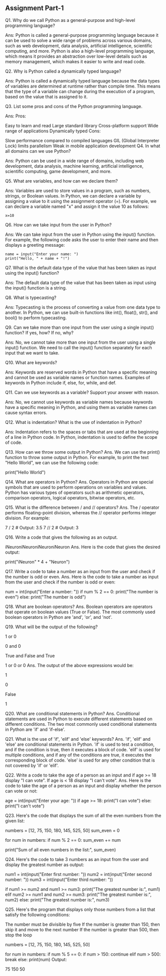 ## Assignment Part-1

Q1. Why do we call Python as a general-purpose and high-level programming language?

Ans: Python is called a general-purpose programming language because it can be used to solve a wide range of problems across various domains, such as web development, data analysis, artificial intelligence, scientific computing, and more. Python is also a high-level programming language, which means it provides an abstraction over low-level details such as memory management, which makes it easier to write and read code.

Q2. Why is Python called a dynamically typed language?

Ans: Python is called a dynamically typed language because the data types of variables are determined at runtime rather than compile time. This means that the type of a variable can change during the execution of a program, based on the value that is assigned to it.

Q3. List some pros and cons of the Python programming language.

Ans:
Pros:

Easy to learn and read
Large standard library
Cross-platform support
Wide range of applications
Dynamically typed
Cons:

Slow performance compared to compiled languages
GIL (Global Interpreter Lock) limits parallelism
Weak in mobile application development
Q4. In what all domains can we use Python?

Ans: Python can be used in a wide range of domains, including web development, data analysis, machine learning, artificial intelligence, scientific computing, game development, and more.

Q5. What are variables, and how can we declare them?

Ans: Variables are used to store values in a program, such as numbers, strings, or Boolean values. In Python, we can declare a variable by assigning a value to it using the assignment operator (=). For example, we can declare a variable named "x" and assign it the value 10 as follows:

    x=10


Q6. How can we take input from the user in Python?

Ans: We can take input from the user in Python using the input() function. For example, the following code asks the user to enter their name and then displays a greeting message:

    name = input("Enter your name: ")
    print("Hello, " + name + "!")


Q7. What is the default data type of the value that has been taken as input using the input() function?

Ans: The default data type of the value that has been taken as input using the input() function is a string.

Q8. What is typecasting?

Ans: Typecasting is the process of converting a value from one data type to another. In Python, we can use built-in functions like int(), float(), str(), and bool() to perform typecasting.

Q9. Can we take more than one input from the user using a single input() function? If yes, how? If no, why?

Ans: No, we cannot take more than one input from the user using a single input() function. We need to call the input() function separately for each input that we want to take.

Q10. What are keywords?

Ans: Keywords are reserved words in Python that have a specific meaning and cannot be used as variable names or function names. Examples of keywords in Python include if, else, for, while, and def.

Q11. Can we use keywords as a variable? Support your answer with reason.

Ans: No, we cannot use keywords as variable names because keywords have a specific meaning in Python, and using them as variable names can cause syntax errors.

Q12. What is indentation? What is the use of indentation in Python?

Ans: Indentation refers to the spaces or tabs that are used at the beginning of a line in Python code. In Python, indentation is used to define the scope of code.


Q13. How can we throw some output in Python?
Ans. We can use the print() function to throw some output in Python. For example, to print the text "Hello World", we can use the following code:

print("Hello World")


Q14. What are operators in Python?
Ans. Operators in Python are special symbols that are used to perform operations on variables and values. Python has various types of operators such as arithmetic operators, comparison operators, logical operators, bitwise operators, etc.

Q15. What is the difference between / and // operators?
Ans. The / operator performs floating-point division, whereas the // operator performs integer division. For example:


7 / 2   # Output: 3.5
7 // 2  # Output: 3


Q16. Write a code that gives the following as an output.

iNeuroniNeuroniNeuroniNeuron
Ans. Here is the code that gives the desired output:


print("iNeuron" * 4 + "Neuron")


Q17. Write a code to take a number as an input from the user and check if the number is odd or even.
Ans. Here is the code to take a number as input from the user and check if the number is odd or even:


num = int(input("Enter a number: "))
if num % 2 == 0:
    print("The number is even")
else:
    print("The number is odd")


Q18. What are boolean operators?
Ans. Boolean operators are operators that operate on boolean values (True or False). The most commonly used boolean operators in Python are 'and', 'or', and 'not'.


Q19. What will be the output of the following?

1 or 0

0 and 0

True and False and True

1 or 0 or 0
Ans. The output of the above expressions would be:

1

0

False

1


Q20. What are conditional statements in Python?
Ans. Conditional statements are used in Python to execute different statements based on different conditions. The two most commonly used conditional statements in Python are 'if' and 'if-else'.

Q21. What is the use of 'if', 'elif' and 'else' keywords?
Ans. 'if', 'elif' and 'else' are conditional statements in Python. 'if' is used to test a condition, and if the condition is true, then it executes a block of code. 'elif' is used for multiple conditions, and if any of the conditions are true, it executes the corresponding block of code. 'else' is used for any other condition that is not covered by 'if' or 'elif'.

Q22. Write a code to take the age of a person as an input and if age >= 18 display "I can vote". If age is < 18 display "I can't vote".
Ans. Here is the code to take the age of a person as an input and display whether the person can vote or not:

age = int(input("Enter your age: "))
if age >= 18:
    print("I can vote")
else:
    print("I can't vote")


Q23. Here's the code that displays the sum of all the even numbers from the given list:

numbers = [12, 75, 150, 180, 145, 525, 50]
sum_even = 0

for num in numbers:
    if num % 2 == 0:
        sum_even += num

print("Sum of all even numbers in the list:", sum_even)


Q24. Here's the code to take 3 numbers as an input from the user and display the greatest number as output:

num1 = int(input("Enter first number: "))
num2 = int(input("Enter second number: "))
num3 = int(input("Enter third number: "))

if num1 >= num2 and num1 >= num3:
    print("The greatest number is:", num1)
elif num2 >= num1 and num2 >= num3:
    print("The greatest number is:", num2)
else:
    print("The greatest number is:", num3)


Q25. Here's the program that displays only those numbers from a list that satisfy the following conditions:

The number must be divisible by five
If the number is greater than 150, then skip it and move to the next number
If the number is greater than 500, then stop the loop

numbers = [12, 75, 150, 180, 145, 525, 50]

for num in numbers:
    if num % 5 == 0:
        if num > 150:
            continue
        elif num > 500:
            break
        else:
            print(num)
Output:

75
150
50